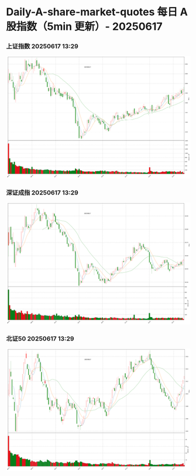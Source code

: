 
# Daily-A-share-market-quotes 每日 A 股指数（5min 更新）- 20250617

### 上证指数 20250617 13:29
![](./fig/2025/6/20250617-sh000001.png)

### 深证成指 20250617 13:29
![](./fig/2025/6/20250617-sz399001.png)

### 北证50 20250617 13:29
![](./fig/2025/6/20250617-bj899050.png)
